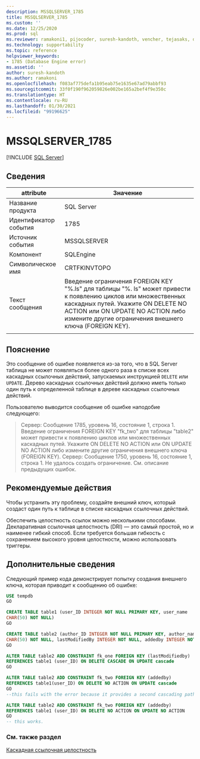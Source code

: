 ```yaml
---
description: MSSQLSERVER_1785
title: MSSQLSERVER_1785
ms.custom: ''
ms.date: 12/25/2020
ms.prod: sql
ms.reviewer: ramakoni1, pijocoder, suresh-kandoth, vencher, tejasaks, docast
ms.technology: supportability
ms.topic: reference
helpviewer_keywords:
- 1785 (Database Engine error)
ms.assetid: ''
author: suresh-kandoth
ms.author: ramakoni
ms.openlocfilehash: f083af775defa1b95eab75e1635e67ad79abbf93
ms.sourcegitcommit: 33f0f190f962059826e002be165a2bef4f9e350c
ms.translationtype: HT
ms.contentlocale: ru-RU
ms.lasthandoff: 01/30/2021
ms.locfileid: "99196625"
---
```

# <a name="mssqlserver_1785"></a>MSSQLSERVER_1785
 [!INCLUDE [SQL Server](../../includes/applies-to-version/sqlserver.md)]

## <a name="details"></a>Сведения

|attribute|Значение|
|---|---|
|Название продукта|SQL Server|
|Идентификатор события|1785|
|Источник события|MSSQLSERVER|
|Компонент|SQLEngine|
|Символическое имя|CRTFKINVTOPO|
|Текст сообщения|Введение ограничения FOREIGN KEY "%.ls" для таблицы "%. ls" может привести к появлению циклов или множественных каскадных путей. Укажите ON DELETE NO ACTION или ON UPDATE NO ACTION либо измените другие ограничения внешнего ключа (FOREIGN KEY).|
||

## <a name="explanation"></a>Пояснение

Это сообщение об ошибке появляется из-за того, что в SQL Server таблица не может появляться более одного раза в списке всех каскадных ссылочных действий, запускаемых инструкцией `DELETE` или `UPDATE`. Дерево каскадных ссылочных действий должно иметь только один путь к определенной таблице в дереве каскадных ссылочных действий.

Пользователю выводится сообщение об ошибке наподобие следующего:

> Сервер:  Сообщение 1785, уровень 16, состояние 1, строка 1. Введение ограничения FOREIGN KEY "fk_two" для таблицы "table2" может привести к появлению циклов или множественных каскадных путей. Укажите ON DELETE NO ACTION или ON UPDATE NO ACTION либо измените другие ограничения внешнего ключа (FOREIGN KEY). Сервер:  Сообщение 1750, уровень 16, состояние 1, строка 1. Не удалось создать ограничение. См. описание предыдущих ошибок.

## <a name="user-action"></a>Рекомендуемые действия

Чтобы устранить эту проблему, создайте внешний ключ, который создаст один путь к таблице в списке каскадных ссылочных действий.

Обеспечить целостность ссылок можно несколькими способами. Декларативная ссылочная целостность (DRI) — это самый простой, но и наименее гибкий способ. Если требуется большая гибкость с сохранением высокого уровня целостности, можно использовать триггеры.

## <a name="more-information"></a>Дополнительные сведения

Следующий пример кода демонстрирует попытку создания внешнего ключа, которая приводит к сообщению об ошибке:

```sql
USE tempdb
GO

CREATE TABLE table1 (user_ID INTEGER NOT NULL PRIMARY KEY, user_name
CHAR(50) NOT NULL)
GO

CREATE TABLE table2 (author_ID INTEGER NOT NULL PRIMARY KEY, author_name
CHAR(50) NOT NULL, lastModifiedBy INTEGER NOT NULL, addedby INTEGER NOT NULL)
GO

ALTER TABLE table2 ADD CONSTRAINT fk_one FOREIGN KEY (lastModifiedby)
REFERENCES table1 (user_ID) ON DELETE CASCADE ON UPDATE cascade
GO

ALTER TABLE table2 ADD CONSTRAINT fk_two FOREIGN KEY (addedby)
REFERENCES table1(user_ID) ON DELETE NO ACTION ON UPDATE cascade
GO
--this fails with the error because it provides a second cascading path to table2.

ALTER TABLE table2 ADD CONSTRAINT fk_two FOREIGN KEY (addedby)
REFERENCES table1 (user_ID) ON DELETE NO ACTION ON UPDATE NO ACTION
GO
-- this works.
```

### <a name="see-also"></a>См. также раздел

[Каскадная ссылочная целостность](../tables/primary-and-foreign-key-constraints.md#referential-integrity)